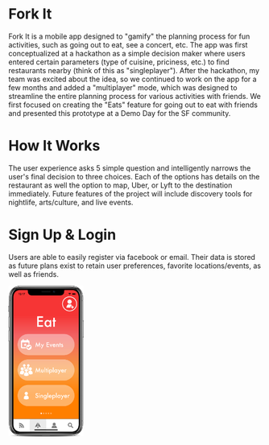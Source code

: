 # Fork It

Fork It is a mobile app designed to "gamify" the planning process for fun activities, such as going out to eat, see a concert, etc. The app was first conceptualized at a hackathon as a simple decision maker where users entered certain parameters (type of cuisine, priciness, etc.) to find restaurants nearby (think of this as "singleplayer"). After the hackathon, my team was excited about the idea, so we continued to work on the app for a few months and added a "multiplayer" mode, which was designed to streamline the entire planning process for various activities with friends. We first focused on creating the "Eats" feature for going out to eat with friends and presented this prototype at a Demo Day for the SF community.

# How It Works

The user experience asks 5 simple question and intelligently narrows the user's final decision to three choices. Each of the options has details on the restaurant as well the option to map, Uber, or Lyft to the destination immediately. Future features of the project will include discovery tools for nightlife, arts/culture, and live events.

# Sign Up & Login

Users are able to easily register via facebook or email. Their data is stored as future plans exist to retain user preferences, favorite locations/events, as well as friends.

<img height=300 src="assets/screens/Eat-iphone.png"/>

# 

